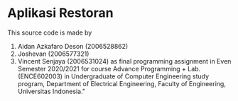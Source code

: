 # Aplikasi Restoran

This source code is made by 
  1. Aidan Azkafaro Deson (2006528862)
  2. Joshevan (2006577321)
  3. Vincent Senjaya (2006531024)
as final programming assignment in Even Semester 2020/2021 for course Advance Programming + Lab. (ENCE602003) in Undergraduate of Computer Engineering study program, Department of Electrical Engineering, Faculty of Engineering, Universitas Indonesia."
